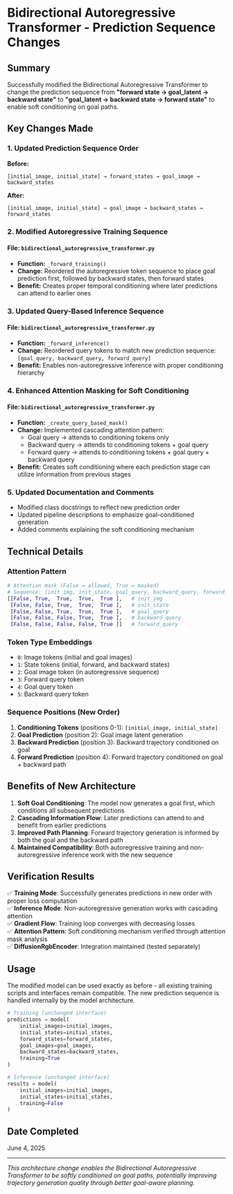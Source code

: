 # Bidirectional Autoregressive Transformer - Prediction Sequence Changes

## Summary

Successfully modified the Bidirectional Autoregressive Transformer to change the prediction sequence from **"forward state → goal_latent → backward state"** to **"goal_latent → backward state → forward state"** to enable soft conditioning on goal paths.

## Key Changes Made

### 1. Updated Prediction Sequence Order

**Before:**
```
[initial_image, initial_state] → forward_states → goal_image → backward_states
```

**After:**
```
[initial_image, initial_state] → goal_image → backward_states → forward_states
```

### 2. Modified Autoregressive Training Sequence

#### File: `bidirectional_autoregressive_transformer.py`
- **Function:** `_forward_training()`
- **Change:** Reordered the autoregressive token sequence to place goal prediction first, followed by backward states, then forward states
- **Benefit:** Creates proper temporal conditioning where later predictions can attend to earlier ones

### 3. Updated Query-Based Inference Sequence  

#### File: `bidirectional_autoregressive_transformer.py`
- **Function:** `_forward_inference()`
- **Change:** Reordered query tokens to match new prediction sequence: `[goal_query, backward_query, forward_query]`
- **Benefit:** Enables non-autoregressive inference with proper conditioning hierarchy

### 4. Enhanced Attention Masking for Soft Conditioning

#### File: `bidirectional_autoregressive_transformer.py`
- **Function:** `_create_query_based_mask()`
- **Change:** Implemented cascading attention pattern:
  - Goal query → attends to conditioning tokens only
  - Backward query → attends to conditioning tokens + goal query
  - Forward query → attends to conditioning tokens + goal query + backward query
- **Benefit:** Creates soft conditioning where each prediction stage can utilize information from previous stages

### 5. Updated Documentation and Comments

- Modified class docstrings to reflect new prediction order
- Updated pipeline descriptions to emphasize goal-conditioned generation
- Added comments explaining the soft conditioning mechanism

## Technical Details

### Attention Pattern
```python
# Attention mask (False = allowed, True = masked)
# Sequence: [init_img, init_state, goal_query, backward_query, forward_query]
[[False, True,  True,  True,  True ],   # init_img
 [False, False, True,  True,  True ],   # init_state  
 [False, False, True,  True,  True ],   # goal_query
 [False, False, False, True,  True ],   # backward_query
 [False, False, False, False, True ]]   # forward_query
```

### Token Type Embeddings
- `0`: Image tokens (initial and goal images)
- `1`: State tokens (initial, forward, and backward states)
- `2`: Goal image token (in autoregressive sequence)
- `3`: Forward query token
- `4`: Goal query token  
- `5`: Backward query token

### Sequence Positions (New Order)
1. **Conditioning Tokens** (positions 0-1): `[initial_image, initial_state]`
2. **Goal Prediction** (position 2): Goal image latent generation
3. **Backward Prediction** (position 3): Backward trajectory conditioned on goal
4. **Forward Prediction** (position 4): Forward trajectory conditioned on goal + backward path

## Benefits of New Architecture

1. **Soft Goal Conditioning**: The model now generates a goal first, which conditions all subsequent predictions
2. **Cascading Information Flow**: Later predictions can attend to and benefit from earlier predictions
3. **Improved Path Planning**: Forward trajectory generation is informed by both the goal and the backward path
4. **Maintained Compatibility**: Both autoregressive training and non-autoregressive inference work with the new sequence

## Verification Results

✅ **Training Mode**: Successfully generates predictions in new order with proper loss computation  
✅ **Inference Mode**: Non-autoregressive generation works with cascading attention  
✅ **Gradient Flow**: Training loop converges with decreasing losses  
✅ **Attention Pattern**: Soft conditioning mechanism verified through attention mask analysis  
✅ **DiffusionRgbEncoder**: Integration maintained (tested separately)  

## Usage

The modified model can be used exactly as before - all existing training scripts and interfaces remain compatible. The new prediction sequence is handled internally by the model architecture.

```python
# Training (unchanged interface)
predictions = model(
    initial_images=initial_images,
    initial_states=initial_states, 
    forward_states=forward_states,
    goal_images=goal_images,
    backward_states=backward_states,
    training=True
)

# Inference (unchanged interface)
results = model(
    initial_images=initial_images,
    initial_states=initial_states,
    training=False
)
```

## Date Completed
June 4, 2025

---

*This architecture change enables the Bidirectional Autoregressive Transformer to be softly conditioned on goal paths, potentially improving trajectory generation quality through better goal-aware planning.*
